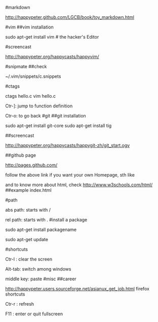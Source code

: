 #markdown

http://happypeter.github.com/LGCB/book/toy_markdown.html

#vim
##vim installation

sudo apt-get install vim # the hacker's Editor

#screencast

http://happypeter.org/happycasts/happyvim/

#snipmate
##check

~/.vim/snippets/c.snippets

#ctags

ctags hello.c
vim hello.c

Ctr-]: jump to function definition

Ctr-o: to go back
#git
##git installation

sudo apt-get install git-core 
sudo apt-get install tig

##screencast

http://happypeter.org/happycasts/happygit-zh/git_start.ogv

##github page

http://pages.github.com/

follow the above link if you want your own Homepage, sth like

and to know more about html, check http://www.w3schools.com/html/
##example index.html

  <head>
  <meta http-equiv="Content-type" content="text/html; charset=utf-8">
  <title>LGCB</title>
  </head>

#path

abs path: starts with /

rel path: starts with .
#install a package

sudo apt-get install packagename

sudo apt-get update

#shortcuts

Ctr-l : clear the screen

Alt-tab: switch among windows

middle key: paste
#misc
##career

http://happypeter.users.sourceforge.net/asianux_get_job.html
firefox shortcuts

Ctr-r : refresh

F11 : enter or quit fullscreen
